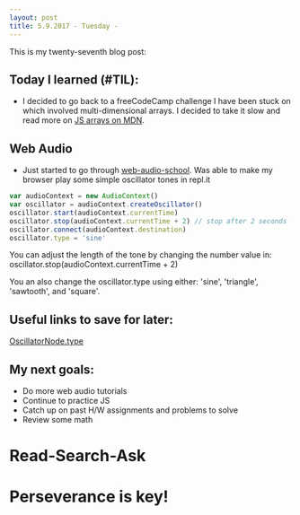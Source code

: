 ```yaml
---
layout: post
title: 5.9.2017 - Tuesday - 
---
```


This is my twenty-seventh blog post:

## Today I learned (#TIL):   

- I decided to go back to a freeCodeCamp challenge I have been stuck on which involved multi-dimensional arrays.  I decided to take it slow and read more on [JS arrays on MDN](https://developer.mozilla.org/en-US/docs/Web/JavaScript/Reference/Global_Objects/Array).


## Web Audio

- Just started to go through [web-audio-school](https://mmckegg.github.io/web-audio-school/).  Was able to make my browser play some simple oscillator tones in repl.it

```javascript
var audioContext = new AudioContext()
var oscillator = audioContext.createOscillator()
oscillator.start(audioContext.currentTime)
oscillator.stop(audioContext.currentTime + 2) // stop after 2 seconds
oscillator.connect(audioContext.destination)
oscillator.type = 'sine'
```
You can adjust the length of the tone by changing the number value in:   
oscillator.stop(audioContext.currentTime + 2) 

You an also change the oscillator.type using either:
'sine', 'triangle', 'sawtooth', and 'square'.



## Useful links to save for later:

[OscillatorNode.type](https://developer.mozilla.org/en-US/docs/Web/API/OscillatorNode/type)

## My next goals:

- Do more web audio tutorials
- Continue to practice JS
- Catch up on past H/W assignments and problems to solve
- Review some math


# Read-Search-Ask

# Perseverance is key!








